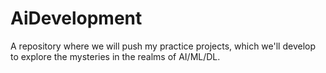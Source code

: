 # AiDevelopment
A repository where we will push my practice projects, which we'll develop to explore the mysteries in the realms of AI/ML/DL.
